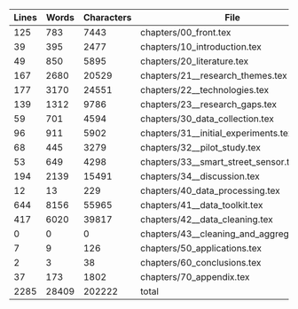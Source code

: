 Lines|Words|Characters|File
---|---|---|---
125|783|7443|chapters/00_front.tex
39|395|2477|chapters/10_introduction.tex
49|850|5895|chapters/20_literature.tex
167|2680|20529|chapters/21__research_themes.tex
177|3170|24551|chapters/22__technologies.tex
139|1312|9786|chapters/23__research_gaps.tex
59|701|4594|chapters/30_data_collection.tex
96|911|5902|chapters/31__initial_experiments.tex
68|445|3279|chapters/32__pilot_study.tex
53|649|4298|chapters/33__smart_street_sensor.tex
194|2139|15491|chapters/34__discussion.tex
12|13|229|chapters/40_data_processing.tex
644|8156|55965|chapters/41__data_toolkit.tex
417|6020|39817|chapters/42__data_cleaning.tex
0|0|0|chapters/43__cleaning_and_aggregation.tex
7|9|126|chapters/50_applications.tex
2|3|38|chapters/60_conclusions.tex
37|173|1802|chapters/70_appendix.tex
2285|28409|202222|total
